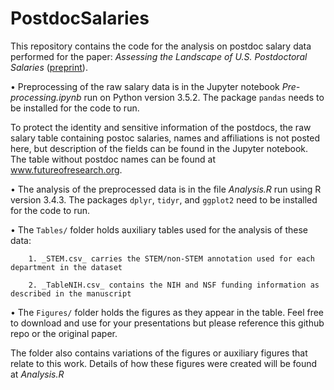# PostdocSalaries

This repository contains the code for the analysis on postdoc salary data performed for the paper: *Assessing the Landscape of U.S. Postdoctoral Salaries* ([preprint](https://www.biorxiv.org/content/early/2017/12/03/227694)).

• Preprocessing of the raw salary data is in the Jupyter notebook _Pre-processing.ipynb_ run on Python version 3.5.2. The package `pandas` needs to be installed for the code to run.

To protect the identity and sensitive information of the postdocs, the raw salary table containing postoc salaries, names and affiliations is not posted here, but description of the fields can be found in the Jupyter notebook. The table without postdoc names can be found at www.futureofresearch.org.

• The analysis of the preprocessed data is in the file _Analysis.R_ run using R version 3.4.3. The packages `dplyr`, `tidyr`, and `ggplot2` need to be installed for the code to run.

• The `Tables/` folder holds auxiliary tables used for the analysis of these data: 

		1. _STEM.csv_ carries the STEM/non-STEM annotation used for each department in the dataset
		
		2. _TableNIH.csv_ contains the NIH and NSF funding information as described in the manuscript

• The `Figures/` folder holds the figures as they appear in the table. Feel free to download and use for your presentations but please reference this github repo or the original paper.

The folder also contains variations of the figures or auxiliary figures that relate to this work. Details of how these figures were created will be found at _Analysis.R_



